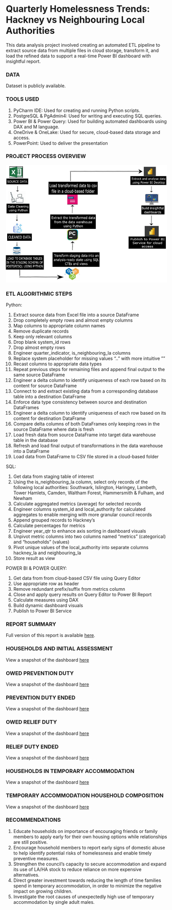 # Quarterly Homelessness Trends: Hackney vs Neighbouring Local Authorities
This data analysis project involved creating an automated ETL pipeline to extract source data from multiple files in cloud storage, transform it, and load the refined data to support a real-time Power BI dashboard with insightful report.
### DATA
Dataset is publicly available.

### TOOLS USED
1. PyCharm IDE: Used for creating and running Python scripts.
2. PostgreSQL & PgAdmin4: Used for writing and executing SQL queries.
3. Power BI & Power Query: Used for building automated dashboards using DAX and M language.
4. OneDrive & OneLake: Used for secure, cloud-based data storage and access.
5. PowerPoint: Used to deliver the presentation

### PROJECT PROCESS OVERVIEW
![image](flow_diagram_for_dashboard_project.png)

### ETL ALGORITHMIC STEPS
Python:
1. Extract source data from Excel file into a source DataFrame
2. Drop completely empty rows and almost empty columns
3. Map columns to appropriate column names
4. Remove duplicate records
5. Keep only relevant columns
6. Drop blank system_id rows
7. Drop almost empty rows
8. Engineer quarter_indicator, is_neighbouring_la columns
9. Replace system placeholder for missing values “..” with more intuitive ””
10. Recast columns to appropriate data types
11. Repeat previous steps for remaining files and append final output to the same source DataFrame
12. Engineer a delta column to identify uniqueness of each row based on its content for source DataFrame
13. Connect to and extract existing data from a corresponding database table into a destination DataFrame
14. Enforce data type consistency between source and destination DataFrames
15. Engineer a delta column to identify uniqueness of each row based on its content for destination DataFrame
16. Compare delta columns of both DataFrames only keeping rows in the source DataFrame where data is fresh
17. Load fresh data from source DataFrame into target data warehouse table in the database
18. Refresh and load final output of transformations in the data warehouse into a DataFrame
19. Load data from DataFrame to CSV file stored in a cloud-based folder

SQL:
1. Get data from staging table of interest
2. Using the is_neighbouring_la column, select only records of the following local authorities: Southwark, Islington, Haringey, Lambeth, Tower Hamlets, Camden, Waltham Forest, Hammersmith & Fulham, and Newham
3. Calculate aggregated metrics (average) for selected records
4. Engineer columns system_id and local_authority for calculated aggregates to enable merging with more granular council records
5. Append grouped records to Hackney’s
6. Calculate percentages for metrics
7. Engineer year_qtr to enhance axis sorting in dashboard visuals
8. Unpivot metric columns into two columns named “metrics” (categorical) and “households” (values)
9. Pivot unique values of the local_authority into separate columns hackney_la and neighbouring_la
10. Store result as view

POWER BI & POWER QUERY:
1. Get data from from cloud-based CSV file using Query Editor
2. Use appropriate row as header
3. Remove redundant prefix/suffix from metrics column
4. Close and apply query results on Query Editor to Power BI Report
5. Calculate measures using DAX
6. Build dynamic dashboard visuals
7. Publish to Power BI Service


### REPORT SUMMARY
Full version of this report is available [here](https://github.com/Beegie01/Comparing-Homelessness-Trends-in-Hackney-and-Neighbouring-Local-Authorities/blob/main/Hackney%20Quarterly%20Report%20-%20MAR2025.pdf).<br>

### HOUSEHOLDS AND INITIAL ASSESSMENT
View a snapshot of the dashboard [here](https://github.com/Beegie01/Comparing-Homelessness-Trends-in-Hackney-and-Neighbouring-Local-Authorities/blob/main/initial_assessment_report.pdf)

### OWED PREVENTION DUTY
View a snapshot of the dashboard [here](https://github.com/Beegie01/Comparing-Homelessness-Trends-in-Hackney-and-Neighbouring-Local-Authorities/blob/main/prevention_duty_report.pdf)

### PREVENTION DUTY ENDED
View a snapshot of the dashboard [here](https://github.com/Beegie01/Comparing-Homelessness-Trends-in-Hackney-and-Neighbouring-Local-Authorities/blob/main/prevention_duty_ending_report.pdf)

### OWED RELIEF DUTY
View a snapshot of the dashboard [here](https://github.com/Beegie01/Comparing-Homelessness-Trends-in-Hackney-and-Neighbouring-Local-Authorities/blob/main/relief_duty_report.pdf)

### RELIEF DUTY ENDED
View a snapshot of the dashboard [here](https://github.com/Beegie01/Comparing-Homelessness-Trends-in-Hackney-and-Neighbouring-Local-Authorities/blob/main/relief_duty_ending_report.pdf)

### HOUSEHOLDS IN TEMPORARY ACCOMMODATION
View a snapshot of the dashboard [here](https://github.com/Beegie01/Comparing-Homelessness-Trends-in-Hackney-and-Neighbouring-Local-Authorities/blob/main/temp_accommodation_report.pdf)

### TEMPORARY ACCOMMODATION HOUSEHOLD COMPOSITION
View a snapshot of the dashboard [here](https://github.com/Beegie01/Comparing-Homelessness-Trends-in-Hackney-and-Neighbouring-Local-Authorities/blob/main/temp_accommodation_households_report.pdf)

### RECOMMENDATIONS<br>
1. Educate households on importance of encouraging friends or family members to apply early for their own housing options while relationships are still positive.
2. Encourage household members to report early signs of domestic abuse to help identify potential risks of homelessness and enable timely preventive measures.
3. Strengthen the council’s capacity to secure accommodation and expand its use of LA/HA stock to reduce reliance on more expensive alternatives.
4. Direct greater investment towards reducing the length of time families spend in temporary accommodation, in order to minimize the negative impact on growing children.
5. Investigate the root causes of unexpectedly high use of temporary accommodation by  single adult males.
